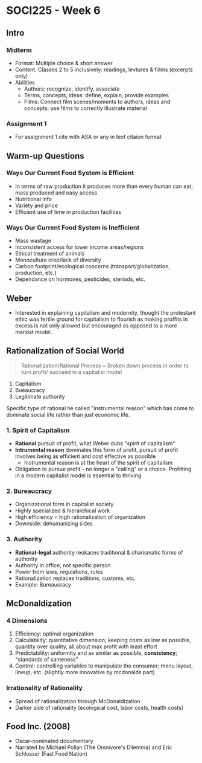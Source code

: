 # SOCI225 - Week 6

## Intro

### Midterm

* Format: Multiple choice & short answer
* Content: Classes 2 to 5 inclusively: readings, levtures & fiilms (excerpts only)
* Abilities
  - Authors: recognize, identify, associate
  - Terms, concepts, ideas: define, explain, provide examples
  - Films: Connect film scenes/moments to authors, ideas and concepts; use films to correctly illustrate material

### Assignment 1

* For assignment 1 cite with ASA or any in text citaion format

## Warm-up Questions

### Ways Our Current Food System is Efficient

* In terms of raw production it produces more than every human can eat; mass produced and easy access
* Nutritional info
* Variety and price
* Efficient use of time in production facilities

### Ways Our Current Food System is Inefficient

* Mass wastage
* Inconsistent access for lower income areas/regions
* Ethical treatment of animals
* Monoculture crop/lack of diversity
* Carbon footprint/ecological concerns (transport/globalization, production, etc.)
* Dependance on hormones, pesticides, steriods, etc.

## Weber

* Interested in explaining capitalism and modernity, thought the protestant ethic was fertile ground for capitalism to flourish as making proffits in excess is not only allowed but encouraged as opposed to a more marxist model.

## Rationalization of Social World

> Rationalization/Rational Process ~ Broken down process in order to turn profit/ succeed in a capitalist model

1. Capitalism
2. Bueaucracy
3. Legitimate authority

Specific type of rational he called "instrumental reason" which has come to dominate social life rather than just economic life.

### 1. Spirit of Capitalism

* **Rational** pursuit of profit, what Weber dubs "spirit of capitalism"
* **Intrumental reason** dominates this form of profit, pursuit of profit involves being as efficient and cost effective as possible
  - Instrumental reason is at the heart of the spirit of capitalism
* Obligation to pursue profit - no longer a "calling" or a choice. Profitting in a modern capitalist model is essential to thriving

### 2. Bureaucracy

* Organizational form in capitalist society
* Highly specialized & hierarchical work
* High efficiency = high rationalization of organization
* Downside: dehumanizing sides

### 3. Authority

* **Rational-legal** authority reokaces traditional & charismatic forms of authority
* Authority in office, not specific person
* Power from laws, regulations, rules
* Rationalization replaces traditions, customs, etc.
* Example: Bureaucracy

## McDonaldization

### 4 Dimensions

1. Efficiency: optimal organization
2. Calculability: quantitative dimension; keeping costs as low as possible, quantity over quality, all about max profit with least effort
3. Predictability: uniformity and as similar as possible, **consistency**; "standards of sameness"
4. Control: controlling variables to manipulate the consumer; menu layout, lineup, etc. (slightly more innovative by mcdonalds part)

### Irrationality of Rationality

* Spread of rationalization through McDonaldization
* Darker side of rationality (ecological cost, labor costs, health costs)

## Food Inc. (2008)

* Oscar-nominated documentary
* Narrated by Michael Pollan (The Omnivore's Dilemma) and Eric Schlosser (Fast Food Nation)
